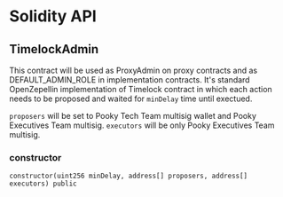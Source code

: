 # Solidity API

## TimelockAdmin

This contract will be used as ProxyAdmin on proxy contracts 
and as DEFAULT_ADMIN_ROLE in implementation contracts.
It's standard OpenZepellin implementation of Timelock contract in which 
each action needs to be proposed and waited for `minDelay` time until exectued.

`proposers` will be set to Pooky Tech Team multisig wallet and Pooky Executives Team multisig.
`executors` will be only Pooky Executives Team multisig.

### constructor

```solidity
constructor(uint256 minDelay, address[] proposers, address[] executors) public
```

